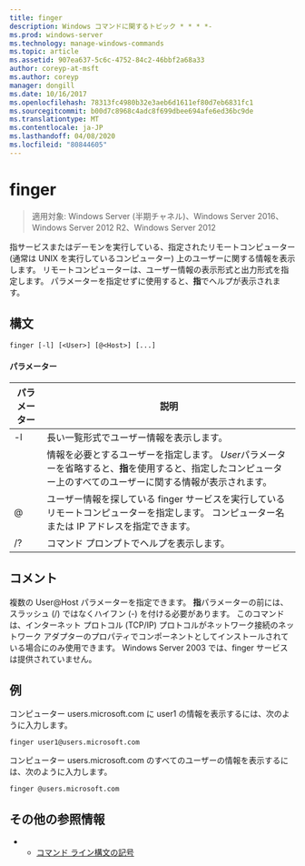 ```yaml
---
title: finger
description: Windows コマンドに関するトピック * * * *-
ms.prod: windows-server
ms.technology: manage-windows-commands
ms.topic: article
ms.assetid: 907ea637-5c6c-4752-84c2-46bbf2a68a33
author: coreyp-at-msft
ms.author: coreyp
manager: dongill
ms.date: 10/16/2017
ms.openlocfilehash: 78313fc4980b32e3aeb6d1611ef80d7eb6831fc1
ms.sourcegitcommit: b00d7c8968c4adc8f699dbee694afe6ed36bc9de
ms.translationtype: MT
ms.contentlocale: ja-JP
ms.lasthandoff: 04/08/2020
ms.locfileid: "80844605"
---
```

# <a name="finger"></a>finger

>適用対象: Windows Server (半期チャネル)、Windows Server 2016、Windows Server 2012 R2、Windows Server 2012

指サービスまたはデーモンを実行している、指定されたリモートコンピューター (通常は UNIX を実行しているコンピューター) 上のユーザーに関する情報を表示します。 リモートコンピューターは、ユーザー情報の表示形式と出力形式を指定します。 パラメーターを指定せずに使用すると、**指**でヘルプが表示されます。 
## <a name="syntax"></a>構文
```
finger [-l] [<User>] [@<Host>] [...]
```
#### <a name="parameters"></a>パラメーター

| パラメーター |                                                                            説明                                                                            |
|-----------|-------------------------------------------------------------------------------------------------------------------------------------------------------------------|
|    -l     |                                                          長い一覧形式でユーザー情報を表示します。                                                           |
|  <User>   | 情報を必要とするユーザーを指定します。 *User*パラメーターを省略すると、**指**を使用すると、指定したコンピューター上のすべてのユーザーに関する情報が表示されます。 |
|  @<Host>  |        ユーザー情報を探している finger サービスを実行しているリモートコンピューターを指定します。 コンピューター名または IP アドレスを指定できます。        |
|    /?     |                                                               コマンド プロンプトでヘルプを表示します。                                                                |

## <a name="remarks"></a>コメント
複数の User@Host パラメーターを指定できます。
**指**パラメーターの前には、スラッシュ (/) ではなくハイフン (-) を付ける必要があります。
このコマンドは、インターネット プロトコル (TCP/IP) プロトコルがネットワーク接続のネットワーク アダプターのプロパティでコンポーネントとしてインストールされている場合にのみ使用できます。
Windows Server 2003 では、finger サービスは提供されていません。
## <a name="examples"></a><a name=BKMK_Examples></a>例
コンピューター users.microsoft.com に user1 の情報を表示するには、次のように入力します。
```
finger user1@users.microsoft.com
```
コンピューター users.microsoft.com のすべてのユーザーの情報を表示するには、次のように入力します。
```
finger @users.microsoft.com
```
## <a name="additional-references"></a>その他の参照情報
-   - [コマンド ライン構文の記号](command-line-syntax-key.md)
